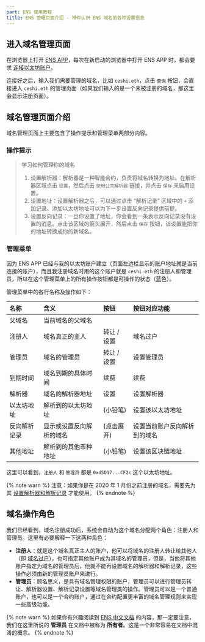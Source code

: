 ```yaml
---
part: ENS 使用教程
title: ENS 管理页面介绍 - 带你认识 ENS 域名的各种设置信息
---
```


## 进入域名管理页面

在浏览器上打开 [ENS APP](https://app.ens.domains/)，每次在新启动的浏览器中打开 ENS APP 时，都会要求 [连接以太坊账户](/guides/index.html#在浏览器中连接)。

连接好之后，输入我们需要管理的域名，比如 `ceshi.eth`，点击 `查询` 按钮，会直接进入 `ceshi.eth` 的管理页面（如果我们输入的是一个未被注册的域名，那这里会显示注册页面）。

## 域名管理页面介绍

域名管理页面上主要包含了操作提示和管理菜单两部分内容。

### 操作提示

>学习如何管理你的域名
>
> 1. 设置解析器：解析器是一种智能合约，负责将域名转换为地址。在解析器区域点击 `设置`，然后点击 `使用公共解析器` 链接，并点击 `保存` 来启用设置。
> 2. 设置地址：设置解析器之后，可以通过点击 “解析记录” 区域中的 `+` 添加记录。添加以太坊地址可以为下一步设置反向记录提供前提。
> 3. 设置反向记录：一旦你设置了地址，你会看到一条表示反向记录没有设置的消息。点击该区域的箭头展开，然后点击 `保存` 按钮，该设置能把你的地址转换成你的新域名。

### 管理菜单

因为 ENS APP 已经与我的以太坊账户建立（页面左边栏显示的账户地址就是当前连接的账户），而且我注册域名时用的这个账户就是 `ceshi.eth` 的注册人和管理员，所以在这个管理菜单上的所有操作按钮都是可操作的状态（蓝色）。

管理菜单中的各行名称及操作如下：

| 名称 | 含义 | 按钮 | 按钮对应功能 |
| :--- | :--- | :--- | :--- |
| 父域名 | 当前域名的父域名 | | |
| 注册人 | 域名真正的主人 | 转让 / 设置 | 域名过户 |
| 管理员 | 域名的管理员 | 转让 / 设置 | 设置管理员 |
| 到期时间 | 域名到期的具体时间 | 续费 | 续费 |
| 解析器 | 域名的解析器地址 | 设置 | 设置解析器 |
| 以太坊地址 | 解析到的以太坊地址 | (小铅笔) | 设置该以太坊地址 |
| 反向解析记录 | 显示或设置反向解析的域名 | (点击展开) | 设置当前账户反向解析到的域名 |
| 其他地址 | 解析到的其他币种地址 | (小铅笔) | 设置该区块链地址 |

这里可以看到，`注册人` 和 `管理员` 都是 `0xd5D17...CF2c` 这个以太坊地址。

{% note warn %}
注意：如果你是在 2020 年 1 月份之前注册的域名，需要先为其 [设置解析器和解析记录](setresolver.html) 才能使用。
{% endnote %}

## 域名操作角色

我们已经看到，域名注册成功后，系统会自动为这个域名分配两个角色：注册人和管理员。这里有必要解释一下这两种角色：

- **注册人**：就是这个域名真正主人的账户，他可以将域名的注册人转让给其他人（即 [域名过户](transfer.html)），也可指定其他账户成为其域名的管理员，但是，当他将其他账户指定为域名的管理员后，他就不能再设置域名的解析器和解析记录，这些操作必须由新的管理员账户来进行。
- **管理员**：顾名思义，是具有域名管理权限的账户，管理员可以进行管理员转让、解析器设置、解析记录设置等域名管理类的操作。管理员可以是一个普通账户，也可以是一个合约账户，通过在合约配置更丰富的域名管理规则来实现一些高级功能。

{% note warn %}
如果你有兴趣阅读到 [ENS 中文文档](/docs/) 的内容，那一定要注意，我们在这里所说的 **管理员** 在文档中被称为 **所有者**。这是一个非常容易在文档中混淆的概念。
{% endnote %}
